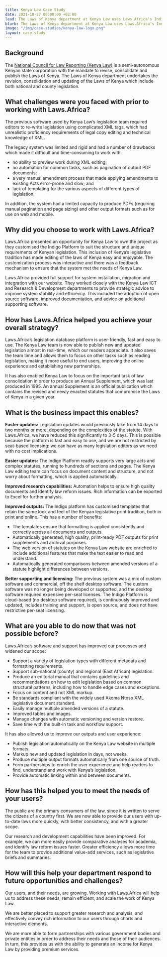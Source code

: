 ```yaml
---
title: Kenya Law Case Study
date: 2021-10-27 00:00:00 +02:00
lead: The Laws of Kenya department at Kenya Law uses Laws.Africa’s Indigo Legislation Platform to manage, consolidate and publish the Laws of Kenya in digital and print formats.
blurb: The Laws of Kenya department at Kenya Law uses Laws.Africa’s Indigo Legislation Platform to manage, consolidate and publish the Laws of Kenya in digital and print formats.
image: "/img/case-studies/kenya-law-logo.png"
layout: case-study
---
```


## Background

The [National Council for Law Reporting (Kenya Law)](https://kenyalaw.org) is a semi-autonomous Kenyan state corporation with the mandate to revise, consolidate and publish the Laws of Kenya.  The Laws of Kenya department undertakes the revision, consolidation and updating of the Laws of Kenya which include both national and county legislation.

## What challenges were you faced with prior to working with Laws.Africa?

The previous software used by Kenya Law’s legislation team required editors to re-write legislation using complicated XML tags, which had unrealistic proficiency requirements of legal copy editing and technical knowledge of XML.

The legacy system was limited and rigid and had a number of drawbacks which made it difficult and time-consuming to work with:

*   no ability to preview work during XML editing;
*   no automation for common tasks, such as pagination of output PDF documents;
*   a very manual amendment process that made applying amendments to existing Acts error-prone and slow; and
*   lack of templating for the various aspects of different types of legislation.

In addition, the system had a limited capacity to produce PDFs (requiring manual pagination and page sizing) and other output formats such as for use on web and mobile.

## Why did you choose to work with Laws.Africa?

Laws.Africa presented an opportunity for Kenya Law to own the project as they customised the Indigo Platform to suit the structure and unique requirements of Kenyan legislation. This inclusion of Kenya’s legislative tradition has made editing of the laws of Kenya easy and enjoyable.  The customization process was interactive and there was a feedback mechanism to ensure that the system met the needs of Kenya Law. 

Laws.Africa provided full support for system installation, migration and integration with our website. They worked closely with the Kenya Law ICT and Research & Development departments to provide strategic advice to improve system stability and efficiency. This included the adoption of open source software, improved documentation, and advice on additional supporting software.

## How has Laws.Africa helped you achieve your overall strategy?

Laws.Africa’s legislation database platform is user-friendly, fast and easy to use. The Kenya Law team is now able to publish new and updated legislation almost in real-time, which our readers appreciate. It also saves the team time and allows them to focus on other tasks such as reading legislation, making it more useful to end users, improving the online experience and establishing new partnerships.

It has also enabled Kenya Law to focus on the important task of law consolidation in order to produce an Annual Supplement, which was last produced in 1995. An annual Supplement is an official publication which contains the revised and newly enacted statutes that compromise the Laws of Kenya in a given year.

## What is the business impact this enables?

**Faster updates:** Legislation updates would previously take from 14 days to two months or more, depending on the complexities of the statute. With Laws.Africa, we have reduced this significantly to 3-5 days. This is possible because the platform is fast and easy to use, and we are not restricted by seat-based licensing: we can have as many legislation editors as we need with no cost implications.

**Easier updates:** The Indigo Platform readily supports very large acts and complex statutes, running to hundreds of sections and pages. The Kenya Law editing team can focus on document content and structure, and not worry about formatting, which is applied automatically.

**Improved research capabilities:** Automation helps to ensure high quality documents and identify law reform issues. Rich information can be exported to Excel for further analysis.

**Improved outputs:** The Indigo platform has customised templates that retain the same look and feel of the Kenyan legislative print tradition, both in print and online. This has a number of benefits:

*   The templates ensure that formatting is applied consistently and correctly across all documents and outputs.
*   Automatically generated, high quality, print-ready PDF outputs for print supplements and archival purposes.
*   The web version of statutes on the Kenya Law website are enriched to include additional features that make the text easier to read and understand.
*   Automatically generated comparisons between amended versions of a statute highlight differences between versions. 

**Better supporting and licensing:** The previous system was a mix of custom software and commercial, off the shelf desktop software. The custom software was no longer being developed or supported, and the desktop software required expensive per-seat licenses. The Indigo Platform is cloud-based (no desktop software required), is continuously improved and updated, includes training and support, is open source, and does not have restrictive per-seat licensing.

## What are you able to do now that was not possible before?

Laws.Africa’s software and support has improved our processes and widened our scope:

*   Support a variety of legislation types with different metadata and formatting requirements.
*   Support sub-national (county) and regional (East African) legislation.
*   Produce an editorial manual that contains guidelines and recommendations on how to edit legislation based on common structural patterns, including how to handle edge cases and exceptions.
*   Focus on content and not XML markup.
*   Be standards compliant with the widely used Akoma Ntoso XML legislative document standard.
*   Easily manage multiple amended versions of a statute.
*   Improved tables and images.
*   Manage changes with automatic versioning and version restore.
*   Save time with the built-in task and workflow support.

It has also allowed us to improve our outputs and user experience:

*   Publish legislation automatically on the Kenya Law website in multiple formats.
*   Markup new and updated legislation in days, not weeks.
*   Produce multiple output formats automatically from one source of truth.
*   Form partnerships to enrich the user experience and help readers to find, understand and work with Kenya’s legislation.
*   Provide automatic linking within and between documents.

## How has this helped you to meet the needs of your users?

The public are the primary consumers of the law, since it is written to serve the citizens of a country first. We are now able to provide our users with up-to-date laws more quickly, with better consistency, and with a greater scope.

Our research and development capabilities have been improved. For example, we can more easily provide comparative analyses for academia, and identify law reform issues faster. Greater efficiency allows more time for the team to provide additional value-add services, such as legislative briefs and summaries.

## How will this help your department respond to future opportunities and challenges?

Our users, and their needs, are growing. Working with Laws.Africa will help us to address these needs, remain efficient, and scale the work of Kenya Law.

We are better placed to support greater research and analysis, and effectively convey rich information to our users through charts and interactive elements.

We are more able to form partnerships with various government bodies and private entities in order to address their needs and those of their audiences. In turn, this provides us with the ability to generate an income for Kenya Law by providing premium services.
